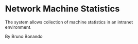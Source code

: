 # Network Machine Statistics

The system allows collection of machine statistics in an intranet environment.

By Bruno Bonando

